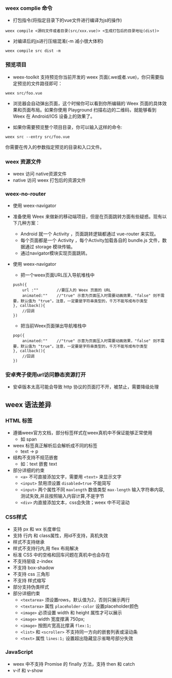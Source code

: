 ### weex complie 命令
* 打包指令(将指定目录下的vue文件进行编译为js的操作)

```
weex compile <源码文件或者目录(src/xxx.vue)> <生成打包后的目录地址(dist)>
```
* 对编译后的js进行压缩混淆(-m 减小很大体积)

```
weex compile src dist -m
```

### 预览项目
* weex-toolkit 支持预览你当前开发的 weex 页面(.we或者.vue)，你只需要指定预览的文件路径即可：

```
weex src/foo.vue
```

* 浏览器会自动弹出页面，这个时候你可以看到你所编辑的 Weex 页面的具体效果和页面布局。如果你使用 Playground 扫描右边的二维码，就能够看到 Weex 在 Android/IOS 设备上的效果了。

* 如果你需要预览整个项目目录，你可以输入这样的命令:

```
weex src --entry src/foo.vue
```
你需要在传入的参数指定预览的目录和入口文件。

### weex 资源文件
* weex 访问 native资源文件
* native 访问 weex 打包后的资源文件

### weex-no-router
* 使用 weex-navigator
* 准备使用 Weex 来做新的移动端项目，但是在页面跳转方面有些疑惑。现有以下几种方案：
	* Android 就一个 Activity ，页面跳转逻辑都通过 vue-router 来实现。
	* 每个页面都是一个 Activity ，每个Activity加载各自的 bundle.js 文件，数据通过 storage 模块传输。
	* 通过navigator模块实现页面跳转。
* 使用 weex-navigator
	* 把一个weex页面URL压入导航堆栈中
	
	```
	push({
	    url :""        //要压入的 Weex 页面的 URL
	    animated:""    //"true" 示意为页面压入时需要动画效果，"false" 则不需要，默认值为 "true"。注意，一定要是字符串类型的，千万不能写成布尔类型
	}, callback(){
	    //回调
	})
	```

	* 把当前Weex页面弹出导航堆栈中

	```
	pop({
	    animated:""    //"true" 示意为页面压入时需要动画效果，"false" 则不需要，默认值为 "true"。注意，一定要是字符串类型的，千万不能写成布尔类型
	}, callback(){
	    //回调
	})
	```

### 安卓壳子使用url访问静态资源打开
* 安卓版本太高可能会导致 http 协议的页面打不开，被禁止，需要降级处理

## weex 语法差异
### HTML 标签
* 遵循weex官方文档，部分标签样式在weex真机中不保证能够正常使用
	* 如 span
* weex 标签真正解析后会解析成不同的标签
	* text -> p
* 结构不支持不规范嵌套
	* 如：text 嵌套 text
* 部分详细的约束
	* `<a>` 不可直接添加文字，需要用 `<text>` 来显示文字
	* `<input>` 禁用须设置 `disabled=true` 不能简写
	* `<input>` 两个属性不同 `maxlength` 数值类型 `max-length` 输入字符串内容,测试失效,并且按照输入内容计算,不是字节
	* `<div>` 内直接添加文本，css会失效；weex 中不可滚动

### CSS样式
* 支持 px 和 wx 长度单位
* 支持 行内 和 class属性，用id不支持，真机失效
* 样式不支持继承
* 样式不支持行内,用 flex 布局解决
* 标准 CSS 中的空格和回车问题在真机中也会存在
* 不支持层级 z-index
* 不支持 box-shadow
* 不支持 css 三角形
* 不支持 样式缩写
* 部分支持伪类样式
* 部分详细约束
	* `<textarea>` 须设置rows，默认值为2，否则只展示两行
	* `<textarea>` 属性 `placeholder-color` 设置placeholder颜色
	* `<image>` 必须设置 width 和 height 属性才可以展示
	* `<image>` width 宽度撑满 750px;
	* `<image>` 按图片宽高比撑满 `flex:1;`
	* `<list>` 和 `<scroller>` 不支持同一方向的嵌套列表或滚动条
	* `<text>` 属性 `lines:1;` 设置超出隐藏显示省略号部分失效

### JavaScript
* weex 中不支持 Promise 的 finally 方法，支持 then 和 catch
* v-if 和 v-show